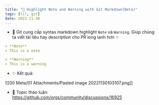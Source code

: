 ```yaml
---
title: "🌱 Highlight Note and Warning with Git Markdown(Beta)"
tags: [til, git]
date: 2022-11-30
---
```


- 🌱 Git cung cấp syntax markdown highlight `Note` và `Warning`. Giúp chúng ta viết tài liệu hay description cho PR long lanh hơn ✨

```md
> **Note**
> This is a note

> **Warning**
> This is a warning
```

- ✨ Kết quả:

![[00 Meta/01 Attachments/Pasted image 20221130103107.png]]

- 🌱 Topic thảo luận: https://github.com/orgs/community/discussions/16925